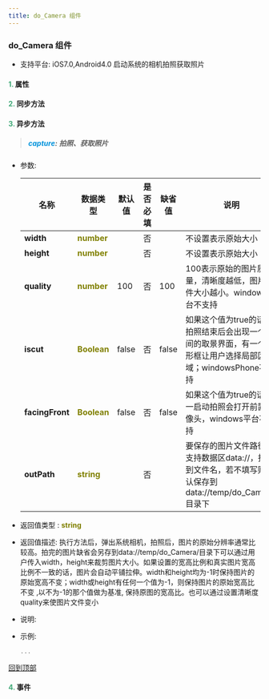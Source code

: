 ```yaml
---
title: do_Camera 组件
---
```


### do_Camera 组件

* 支持平台: iOS7.0,Android4.0
启动系统的相机拍照获取照片


#### <font color ='#40A977'>**1.**</font> 属性

#### <font color ='#40A977'>**2.**</font> 同步方法

#### <font color ='#40A977'>**3.**</font> 异步方法

>##### <font color ='#0092db'>**capture**</font>: 拍照、获取照片

- 参数:

  名称 | 数据类型 |默认值|是否必填|缺省值|说明
  ---- |-------------  |----------|--------------|--------|------
  **width** |<font color ='#808000'>**number**</font> |  | 否||不设置表示原始大小
  **height** |<font color ='#808000'>**number**</font> |  | 否||不设置表示原始大小
  **quality** |<font color ='#808000'>**number**</font> | 100 | 否|100|100表示原始的图片质量，清晰度越低，图片文件大小越小。windows平台不支持
  **iscut** |<font color ='#808000'>**Boolean**</font> | false | 否|false|如果这个值为true的话，拍照结束后会出现一个中间的取景界面，有一个矩形框让用户选择局部区域；windowsPhone不支持
  **facingFront** |<font color ='#808000'>**Boolean**</font> | false | 否|false|如果这个值为true的话，一启动拍照会打开前置摄像头，windows平台不支持
  **outPath** |<font color ='#808000'>**string**</font> |  | 否||要保存的图片文件路径，支持数据区data://，指定到文件名，若不填写则默认保存到data://temp/do_Camera/目录下
- 返回值类型 : <font color ='#808000'>**string**</font>
- 返回值描述: 执行方法后，弹出系统相机，拍照后，图片的原始分辨率通常比较高。拍完的图片缺省会另存到data://temp/do_Camera/目录下可以通过用户传入width，height来裁剪图片大小。如果设置的宽高比例和真实图片宽高比例不一致的话，图片会自动平铺拉伸。width和height均为-1时保持图片的原始宽高不变；width或height有任何一个值为-1，则保持图片的原始宽高比不变 ,以不为-1的那个值做为基准, 保持原图的宽高比。也可以通过设置清晰度quality来使图片文件变小
- 说明: 
- 示例:

  ```javascript
  ...

  ```

[回到顶部](#top)


#### <font color ='#40A977'>**4.**</font> 事件


